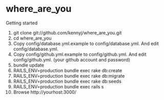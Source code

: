 where_are_you
=============
Getting started

1. git clone git://github.com/kennyj/where_are_you.git
2. cd where_are_you
3. Copy config/database.yml.example to config/database.yml. And edit config/database.yml.
4. Copy config/github.yml.example to config/github.yml. And edit config/github.yml.
   (your github account and password)
5. bundle update
6. RAILS_ENV=production bundle exec rake db:create
7. RAILS_ENV=production bundle exec rake db:migrate
8. RAILS_ENV=production bundle exec rake db:seeds
9. RAILS_ENV=production bundle exec rails s
10. Browse http://yourhost:3000/

